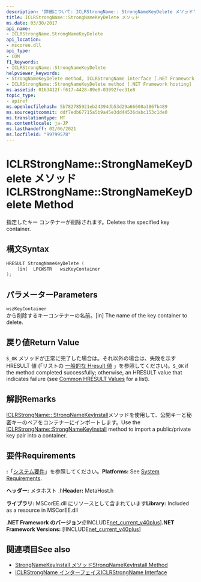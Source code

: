 ```yaml
---
description: '詳細について: ICLRStrongName:: StrongNameKeyDelete メソッド'
title: ICLRStrongName::StrongNameKeyDelete メソッド
ms.date: 03/30/2017
api_name:
- ICLRStrongName.StrongNameKeyDelete
api_location:
- mscoree.dll
api_type:
- COM
f1_keywords:
- ICLRStrongName::StrongNameKeyDelete
helpviewer_keywords:
- StrongNameKeyDelete method, ICLRStrongName interface [.NET Framework hosting]
- ICLRStrongName::StrongNameKeyDelete method [.NET Framework hosting]
ms.assetid: 0163412f-f617-4428-89e0-03992fec31e8
topic_type:
- apiref
ms.openlocfilehash: 5b782785921eb24394db53d29a66600a3867b489
ms.sourcegitcommit: ddf7edb67715a5b9a45e3dd44536dabc153c1de0
ms.translationtype: MT
ms.contentlocale: ja-JP
ms.lasthandoff: 02/06/2021
ms.locfileid: "99799578"
---
```

# <a name="iclrstrongnamestrongnamekeydelete-method"></a><span data-ttu-id="a0601-103">ICLRStrongName::StrongNameKeyDelete メソッド</span><span class="sxs-lookup"><span data-stu-id="a0601-103">ICLRStrongName::StrongNameKeyDelete Method</span></span>

<span data-ttu-id="a0601-104">指定したキー コンテナーが削除されます。</span><span class="sxs-lookup"><span data-stu-id="a0601-104">Deletes the specified key container.</span></span>  
  
## <a name="syntax"></a><span data-ttu-id="a0601-105">構文</span><span class="sxs-lookup"><span data-stu-id="a0601-105">Syntax</span></span>  
  
```cpp  
HRESULT StrongNameKeyDelete (  
    [in]  LPCWSTR   wszKeyContainer  
);  
```  
  
## <a name="parameters"></a><span data-ttu-id="a0601-106">パラメーター</span><span class="sxs-lookup"><span data-stu-id="a0601-106">Parameters</span></span>  

 `wszKeyContainer`  
 <span data-ttu-id="a0601-107">から削除するキーコンテナーの名前。</span><span class="sxs-lookup"><span data-stu-id="a0601-107">[in] The name of the key container to delete.</span></span>  
  
## <a name="return-value"></a><span data-ttu-id="a0601-108">戻り値</span><span class="sxs-lookup"><span data-stu-id="a0601-108">Return Value</span></span>  

 <span data-ttu-id="a0601-109">`S_OK` メソッドが正常に完了した場合は。それ以外の場合は、失敗を示す HRESULT 値 (「リストの [一般的な Hresult 値](/windows/win32/seccrypto/common-hresult-values) 」を参照してください)。</span><span class="sxs-lookup"><span data-stu-id="a0601-109">`S_OK` if the method completed successfully; otherwise, an HRESULT value that indicates failure (see [Common HRESULT Values](/windows/win32/seccrypto/common-hresult-values) for a list).</span></span>  
  
## <a name="remarks"></a><span data-ttu-id="a0601-110">解説</span><span class="sxs-lookup"><span data-stu-id="a0601-110">Remarks</span></span>  

 <span data-ttu-id="a0601-111">[ICLRStrongName:: StrongNameKeyInstall](iclrstrongname-strongnamekeyinstall-method.md)メソッドを使用して、公開キーと秘密キーのペアをコンテナーにインポートします。</span><span class="sxs-lookup"><span data-stu-id="a0601-111">Use the [ICLRStrongName::StrongNameKeyInstall](iclrstrongname-strongnamekeyinstall-method.md) method to import a public/private key pair into a container.</span></span>  
  
## <a name="requirements"></a><span data-ttu-id="a0601-112">要件</span><span class="sxs-lookup"><span data-stu-id="a0601-112">Requirements</span></span>  

 <span data-ttu-id="a0601-113">**:**「[システム要件](../../get-started/system-requirements.md)」を参照してください。</span><span class="sxs-lookup"><span data-stu-id="a0601-113">**Platforms:** See [System Requirements](../../get-started/system-requirements.md).</span></span>  
  
 <span data-ttu-id="a0601-114">**ヘッダー:** メタホスト .h</span><span class="sxs-lookup"><span data-stu-id="a0601-114">**Header:** MetaHost.h</span></span>  
  
 <span data-ttu-id="a0601-115">**ライブラリ:** MSCorEE.dll にリソースとして含まれています</span><span class="sxs-lookup"><span data-stu-id="a0601-115">**Library:** Included as a resource in MSCorEE.dll</span></span>  
  
 <span data-ttu-id="a0601-116">**.NET Framework のバージョン:**[!INCLUDE[net_current_v40plus](../../../../includes/net-current-v40plus-md.md)]</span><span class="sxs-lookup"><span data-stu-id="a0601-116">**.NET Framework Versions:** [!INCLUDE[net_current_v40plus](../../../../includes/net-current-v40plus-md.md)]</span></span>  
  
## <a name="see-also"></a><span data-ttu-id="a0601-117">関連項目</span><span class="sxs-lookup"><span data-stu-id="a0601-117">See also</span></span>

- [<span data-ttu-id="a0601-118">StrongNameKeyInstall メソッド</span><span class="sxs-lookup"><span data-stu-id="a0601-118">StrongNameKeyInstall Method</span></span>](iclrstrongname-strongnamekeyinstall-method.md)
- [<span data-ttu-id="a0601-119">ICLRStrongName インターフェイス</span><span class="sxs-lookup"><span data-stu-id="a0601-119">ICLRStrongName Interface</span></span>](iclrstrongname-interface.md)
